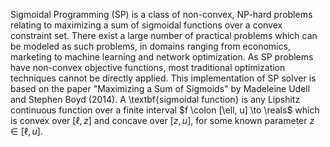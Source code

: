 Sigmoidal Programming (SP) is a class of non-convex, NP-hard problems relating to maximizing a sum of sigmoidal functions over a convex constraint set. There exist a large number of practical problems which can be modeled as such problems, in domains ranging from economics, marketing to machine learning and network optimization. As SP problems have non-convex objective functions, most traditional optimization techniques cannot be directly applied. This implementation of SP solver is based on the paper "Maximizing a Sum of Sigmoids" by Madeleine Udell and Stephen Boyd (2014).
A \textbf{sigmoidal function} is any Lipshitz continuous function over a finite interval $f \colon [\ell, u] \to \reals$ which is convex over $[\ell, z]$ and concave over $[z, u]$, for some known parameter $z \in [\ell, u]$.
